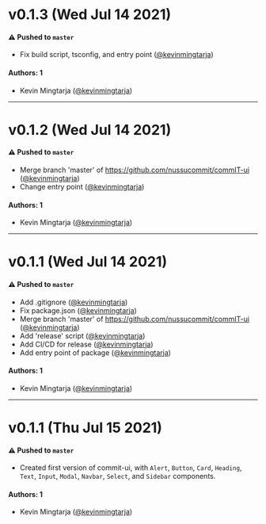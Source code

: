 # v0.1.3 (Wed Jul 14 2021)

#### ⚠️ Pushed to `master`

- Fix build script, tsconfig, and entry point ([@kevinmingtarja](https://github.com/kevinmingtarja))

#### Authors: 1

- Kevin Mingtarja ([@kevinmingtarja](https://github.com/kevinmingtarja))

---

# v0.1.2 (Wed Jul 14 2021)

#### ⚠️ Pushed to `master`

- Merge branch 'master' of https://github.com/nussucommit/commIT-ui ([@kevinmingtarja](https://github.com/kevinmingtarja))
- Change entry point ([@kevinmingtarja](https://github.com/kevinmingtarja))

#### Authors: 1

- Kevin Mingtarja ([@kevinmingtarja](https://github.com/kevinmingtarja))

---

# v0.1.1 (Wed Jul 14 2021)

#### ⚠️ Pushed to `master`

- Add .gitignore ([@kevinmingtarja](https://github.com/kevinmingtarja))
- Fix package.json ([@kevinmingtarja](https://github.com/kevinmingtarja))
- Merge branch 'master' of https://github.com/nussucommit/commIT-ui ([@kevinmingtarja](https://github.com/kevinmingtarja))
- Add 'release' script ([@kevinmingtarja](https://github.com/kevinmingtarja))
- Add CI/CD for release ([@kevinmingtarja](https://github.com/kevinmingtarja))
- Add entry point of package ([@kevinmingtarja](https://github.com/kevinmingtarja))

#### Authors: 1

- Kevin Mingtarja ([@kevinmingtarja](https://github.com/kevinmingtarja))

---

# v0.1.1 (Thu Jul 15 2021)

#### ⚠️ Pushed to `master`

- Created first version of commit-ui, with `Alert`, `Button`, `Card`, `Heading`, `Text`, `Input`, `Modal`, `Navbar`, `Select`, and `Sidebar` components.

#### Authors: 1

- Kevin Mingtarja ([@kevinmingtarja](https://github.com/kevinmingtarja))
